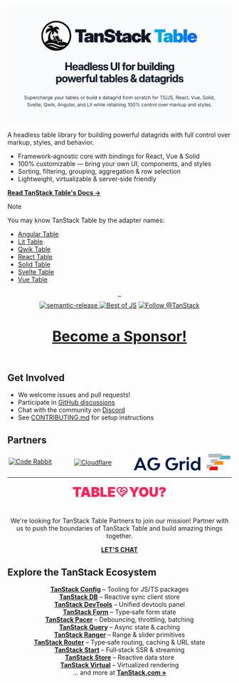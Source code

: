<div align="center">
  <img src="./media/header_table.png" alt="TanStack Table">
</div>

A headless table library for building powerful datagrids with full control over markup, styles, and behavior.

- Framework‑agnostic core with bindings for React, Vue & Solid
- 100% customizable — bring your own UI, components, and styles
- Sorting, filtering, grouping, aggregation & row selection
- Lightweight, virtualizable & server‑side friendly

<a href="https://tanstack.com/table" style="font-weight: bold">Read TanStack Table's Docs →</a>
<br />

> [!NOTE]
> You may know TanStack Table by the adapter names:
> - [Angular Table](https://tanstack.com/table/v8/docs/framework/angular/angular-table)
> - [Lit Table](https://tanstack.com/table/v8/docs/framework/lit/lit-table)
> - [Qwik Table](https://tanstack.com/table/v8/docs/framework/qwik/qwik-table)
> - [React Table](https://tanstack.com/table/v8/docs/framework/react/react-table)
> - [Solid Table](https://tanstack.com/table/v8/docs/framework/solid/solid-table)
> - [Svelte Table](https://tanstack.com/table/v8/docs/framework/svelte/svelte-table)
> - [Vue Table](https://tanstack.com/table/v8/docs/framework/vue/vue-table)

<div align="center" style="display: flex; gap: 10px; flex-direction: column; justify-content: center;">
<div align="center">
<a href="https://npmjs.com/package/@tanstack/react-table" target="\_parent">
  <img alt="" src="https://img.shields.io/npm/dm/@tanstack/react-table.svg" />
</a>
<a href="https://github.com/tanstack/table" target="\_parent">
  <img alt="" src="https://img.shields.io/github/stars/tanstack/react-table.svg?style=social&label=Star" />
</a>
<a href="https://bundlephobia.com/result?p=@tanstack/react-table@latest" target="\_parent">
  <img alt="" src="https://badgen.net/bundlephobia/minzip/@tanstack/react-table@latest" />
</a>
</div>

<div align="center">
<a href="#badge">
  <img alt="semantic-release" src="https://img.shields.io/badge/%20%20%F0%9F%93%A6%F0%9F%9A%80-semantic--release-e10079.svg">
</a>
<a href="https://bestofjs.org/projects/tanstack-table"><img alt="Best of JS" src="https://img.shields.io/endpoint?url=https://bestofjs-serverless.now.sh/api/project-badge?fullName=TanStack%2Ftable%26since=daily" /></a>
  <a href="https://twitter.com/tan_stack"><img src="https://img.shields.io/twitter/follow/tan_stack.svg?style=social" alt="Follow @TanStack"/></a>
</div>


<div align="center" style="font-size: 2rem; font-weight: bolder;">

[Become a Sponsor!](https://github.com/sponsors/tannerlinsley/)
</div>
</div>

## Get Involved

- We welcome issues and pull requests!
- Participate in [GitHub discussions](https://github.com/TanStack/table/discussions)
- Chat with the community on [Discord](https://discord.com/invite/WrRKjPJ)
- See [CONTRIBUTING.md](./CONTRIBUTING.md) for setup instructions

## Partners

<div style="display: flex; flex-wrap: wrap; gap: 50px; justify-content: center; align-items: center;">

  <a href="https://www.coderabbit.ai/?via=tanstack&dub_id=aCcEEdAOqqutX6OS" style="display: flex; align-items: center; border: none; margin-bottom: -20px;">
    <img src="https://tanstack.com/assets/coderabbit-light-DVMJ2jHi.svg" height="40" alt="Code Rabbit"/>
  </a>
    <a href="https://www.cloudflare.com?utm_source=tanstack">
     <img src="https://tanstack.com/assets/cloudflare-black-CPufaW0B.svg" height="60" alt="Cloudflare"/>
  </a>
  <a href="https://ag-grid.com/react-data-grid/?utm_source=reacttable&utm_campaign=githubreacttable" style="display: flex; align-items: center; border: none;">
    <img src="https://raw.githubusercontent.com/tannerlinsley/files/master/partners/ag-grid.svg" height="40" alt="AG Grid"/>
  </a>
</div>

<hr  />

<div align="center">
  <div style="display: flex; flex-direction: column; max-width: 500px; align-items: center;">
    <span style="display: flex; align-items: center; padding-bottom: 24px; font-size: 30px; color: #ff2056; font-weight: 900; text-transform: uppercase;">
      Table
      <svg stroke="currentColor" fill="none" stroke-width="2" viewBox="0 0 24 24" stroke-linecap="round" stroke-linejoin="round" height="1em" width="1em" xmlns="http://www.w3.org/2000/svg"><path d="M19.5 12.572l-7.5 7.428l-7.5 -7.428a5 5 0 1 1 7.5 -6.566a5 5 0 1 1 7.5 6.572"></path><path d="M12 6l-3.293 3.293a1 1 0 0 0 0 1.414l.543 .543c.69 .69 1.81 .69 2.5 0l1 -1a3.182 3.182 0 0 1 4.5 0l2.25 2.25"></path><path d="M12.5 15.5l2 2"></path><path d="M15 13l2 2"></path></svg>
      You?
    </span>
    <p>
      We're looking for TanStack Table Partners to join our mission! Partner with us to push the boundaries of TanStack Table and build amazing things together.
    </p>
    <a href="mailto:partners@tanstack.com?subject=TanStack TanStack Table Partnership" style="text-transform: uppercase; font-weight: bold;">Let's chat</a>
  </div>
</div>


## Explore the TanStack Ecosystem

<div align="center">
  <a href="https://github.com/tanstack/config" style="font-weight: bold;">TanStack Config</a> – Tooling for JS/TS packages <br/>
  <a href="https://github.com/tanstack/db" style="font-weight: bold;">TanStack DB</a> – Reactive sync client store <br/>
  <a href="https://github.com/tanstack/devtools" style="font-weight: bold;">TanStack DevTools</a> – Unified devtools panel <br/>
  <a href="https://github.com/tanstack/form" style="font-weight: bold;">TanStack Form</a> – Type‑safe form state <br/>
  <a href="https://github.com/tanstack/pacer" style="font-weight: bold;">TanStack Pacer</a> – Debouncing, throttling, batching <br/>
  <a href="https://github.com/tanstack/query" style="font-weight: bold;">TanStack Query</a> – Async state & caching <br/>
  <a href="https://github.com/tanstack/ranger" style="font-weight: bold;">TanStack Ranger</a> – Range & slider primitives <br/>
  <a href="https://github.com/tanstack/router" style="font-weight: bold;">TanStack Router</a> –  Type‑safe routing, caching & URL state<br/>
  <a href="https://github.com/tanstack/router" style="font-weight: bold;">TanStack Start</a> –  Full‑stack SSR & streaming<br/>
  <a href="https://github.com/tanstack/store" style="font-weight: bold;">TanStack Store</a> – Reactive data store <br/>
  <a href="https://github.com/tanstack/virtual" style="font-weight: bold;">TanStack Virtual</a> – Virtualized rendering <br/>
  … and more at <a href="https://tanstack.com" style="font-weight: bold;">TanStack.com »</a>
</div>

<!-- USE THE FORCE LUKE -->
